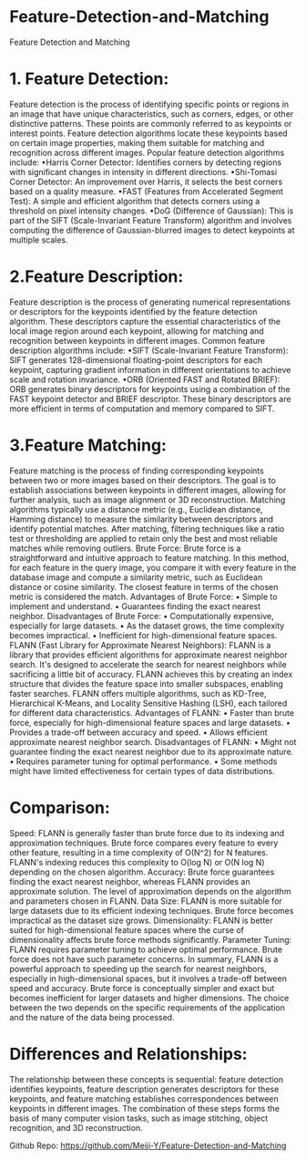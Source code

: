 # Feature-Detection-and-Matching
Feature Detection and Matching

# 1. Feature Detection: 
Feature detection is the process of identifying specific points or regions in an image that have unique characteristics, such as corners, edges, or other distinctive patterns. These points are commonly referred to as keypoints or interest points. Feature detection algorithms locate these keypoints based on certain image properties, making them suitable for matching and recognition across different images.
Popular feature detection algorithms include:
•Harris Corner Detector: Identifies corners by detecting regions with significant changes in intensity in different directions.
•Shi-Tomasi Corner Detector: An improvement over Harris, it selects the best corners based on a quality measure.
•FAST (Features from Accelerated Segment Test): A simple and efficient algorithm that detects corners using a threshold on pixel intensity changes.
•DoG (Difference of Gaussian): This is part of the SIFT (Scale-Invariant Feature Transform) algorithm and involves computing the difference of Gaussian-blurred images to detect keypoints at multiple scales.

# 2.Feature Description:
Feature description is the process of generating numerical representations or descriptors for the keypoints identified by the feature detection algorithm. These descriptors capture the essential characteristics of the local image region around each keypoint, allowing for matching and recognition between keypoints in different images.
Common feature description algorithms include:
•SIFT (Scale-Invariant Feature Transform): SIFT generates 128-dimensional floating-point descriptors for each keypoint, capturing gradient information in different orientations to achieve scale and rotation invariance.
•ORB (Oriented FAST and Rotated BRIEF): ORB generates binary descriptors for keypoints using a combination of the FAST keypoint detector and BRIEF descriptor. These binary descriptors are more efficient in terms of computation and memory compared to SIFT.
# 3.Feature Matching:
Feature matching is the process of finding corresponding keypoints between two or more images based on their descriptors. The goal is to establish associations between keypoints in different images, allowing for further analysis, such as image alignment or 3D reconstruction.
Matching algorithms typically use a distance metric (e.g., Euclidean distance, Hamming distance) to measure the similarity between descriptors and identify potential matches. After matching, filtering techniques like a ratio test or thresholding are applied to retain only the best and most reliable matches while removing outliers.
Brute Force: Brute force is a straightforward and intuitive approach to feature matching. In this method, for each feature in the query image, you compare it with every feature in the database image and compute a similarity metric, such as Euclidean distance or cosine similarity. The closest feature in terms of the chosen metric is considered the match.
Advantages of Brute Force:
•	Simple to implement and understand.
•	Guarantees finding the exact nearest neighbor.
Disadvantages of Brute Force:
•	Computationally expensive, especially for large datasets.
•	As the dataset grows, the time complexity becomes impractical.
•	Inefficient for high-dimensional feature spaces.
FLANN (Fast Library for Approximate Nearest Neighbors): FLANN is a library that provides efficient algorithms for approximate nearest neighbor search. It's designed to accelerate the search for nearest neighbors while sacrificing a little bit of accuracy. FLANN achieves this by creating an index structure that divides the feature space into smaller subspaces, enabling faster searches.
FLANN offers multiple algorithms, such as KD-Tree, Hierarchical K-Means, and Locality Sensitive Hashing (LSH), each tailored for different data characteristics.
Advantages of FLANN:
•	Faster than brute force, especially for high-dimensional feature spaces and large datasets.
•	Provides a trade-off between accuracy and speed.
•	Allows efficient approximate nearest neighbor search.
Disadvantages of FLANN:
•	Might not guarantee finding the exact nearest neighbor due to its approximate nature.
•	Requires parameter tuning for optimal performance.
•	Some methods might have limited effectiveness for certain types of data distributions.
# Comparison:
Speed: FLANN is generally faster than brute force due to its indexing and approximation techniques. Brute force compares every feature to every other feature, resulting in a time complexity of O(N^2) for N features. FLANN's indexing reduces this complexity to O(log N) or O(N log N) depending on the chosen algorithm.
Accuracy: Brute force guarantees finding the exact nearest neighbor, whereas FLANN provides an approximate solution. The level of approximation depends on the algorithm and parameters chosen in FLANN.
Data Size: FLANN is more suitable for large datasets due to its efficient indexing techniques. Brute force becomes impractical as the dataset size grows.
Dimensionality: FLANN is better suited for high-dimensional feature spaces where the curse of dimensionality affects brute force methods significantly.
Parameter Tuning: FLANN requires parameter tuning to achieve optimal performance. Brute force does not have such parameter concerns.
In summary, FLANN is a powerful approach to speeding up the search for nearest neighbors, especially in high-dimensional spaces, but it involves a trade-off between speed and accuracy. Brute force is conceptually simpler and exact but becomes inefficient for larger datasets and higher dimensions. The choice between the two depends on the specific requirements of the application and the nature of the data being processed.

# Differences and Relationships:
The relationship between these concepts is sequential: feature detection identifies keypoints, feature description generates descriptors for these keypoints, and feature matching establishes correspondences between keypoints in different images. The combination of these steps forms the basis of many computer vision tasks, such as image stitching, object recognition, and 3D reconstruction.

Github Repo: https://github.com/Meiji-Y/Feature-Detection-and-Matching

